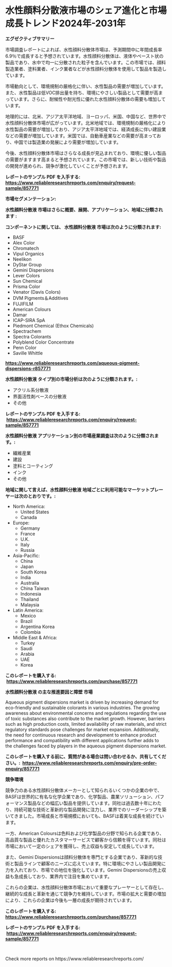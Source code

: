 <p><h1>水性顔料分散液市場のシェア進化と市場成長トレンド2024年-2031年</h1></p><p><strong>エグゼクティブサマリー</strong></p>
<p><p>市場調査レポートによれば、水性顔料分散体市場は、予測期間中に年間成長率6.9％で成長すると予想されています。水性顔料分散体は、液体やペースト状の製品であり、水中で均一に分散された粒子を含んでいます。この市場では、顔料製造業者、塗料業者、インク業者などが水性顔料分散体を使用して製品を製造しています。</p><p>市場動向として、環境規制の厳格化に伴い、水性製品の需要が増加しています。また、水性製品は低VOC排出量を持ち、環境にやさしい製品として需要が高まっています。さらに、耐候性や耐光性に優れた水性顔料分散体の需要も増加しています。</p><p>地理的には、北米、アジア太平洋地域、ヨーロッパ、米国、中国など、世界中で水性顔料分散体市場が広がっています。北米地域では、環境規制の厳格化により水性製品の需要が増加しており、アジア太平洋地域では、経済成長に伴い建設業などの需要が増加しています。米国では、自動車産業などの需要が高まっており、中国では製造業の発展により需要が増加しています。</p><p>今後、水性顔料分散体市場はさらなる成長が見込まれており、環境に優しい製品の需要がますます高まると予想されています。この市場では、新しい技術や製品の開発が進められ、競争が激化していくことが予想されます。</p></p>
<p><strong>レポートのサンプル PDF を入手する: <a href="https://www.reliableresearchreports.com/enquiry/request-sample/857771">https://www.reliableresearchreports.com/enquiry/request-sample/857771</a></strong></p>
<p><strong>市場セグメンテーション:</strong></p>
<p><strong> 水性顔料分散液 市場はさらに概要、展開、アプリケーション、地域に分類されます :</strong></p>
<p><strong>コンポーネントに関しては、 水性顔料分散液 市場は次のように分類されます: &nbsp;</strong></p>
<p><ul><li>BASF</li><li>Alex Color</li><li>Chromatech</li><li>Vipul Organics</li><li>Neelikon</li><li>DyStar Group</li><li>Gemini Dispersions</li><li>Lever Colors</li><li>Sun Chemical</li><li>Prisma Color</li><li>Venator (Davis Colors)</li><li>DVM Pigments＆Additives</li><li>FUJIFILM</li><li>American Colours</li><li>Damar</li><li>ICAP-SIRA SpA</li><li>Piedmont Chemical (Ethox Chemicals)</li><li>Spectrachem</li><li>Spectra Colorants</li><li>Polyblend Color Concentrate</li><li>Penn Color</li><li>Saville Whittle</li></ul></p>
<p><strong><a href="https://www.reliableresearchreports.com/aqueous-pigment-dispersions-r857771">https://www.reliableresearchreports.com/aqueous-pigment-dispersions-r857771</a></strong></p>
<p><strong> 水性顔料分散液 タイプ別の市場分析は次のように分類されます。:</strong></p>
<p><ul><li>アクリル系分散液</li><li>界面活性剤ベースの分散液</li><li>その他</li></ul></p>
<p><strong>レポートのサンプル PDF を入手する: &nbsp;<a href="https://www.reliableresearchreports.com/enquiry/request-sample/857771">https://www.reliableresearchreports.com/enquiry/request-sample/857771</a></strong></p>
<p><strong> 水性顔料分散液 アプリケーション別の市場産業調査は次のように分類されます。:</strong></p>
<p><ul><li>繊維産業</li><li>建設</li><li>塗料とコーティング</li><li>インク</li><li>その他</li></ul></p>
<p><strong>地域に関して言えば、水性顔料分散液 地域ごとに利用可能なマーケットプレーヤーは次のとおりです。:</strong></p>
<p><ul>
    <li>
        North America:
        <ul>
            <li>United States</li>
            <li>Canada</li>
        </ul>
    </li>
    <li>
        Europe:
        <ul>
            <li>Germany</li>
            <li>France</li>
            <li>U.K.</li>
            <li>Italy</li>
            <li>Russia</li>
        </ul>
    </li>
    <li>
        Asia-Pacific:
        <ul>
            <li>China</li>
            <li>Japan</li>
            <li>South Korea</li>
            <li>India</li>
            <li>Australia</li>
            <li>China Taiwan</li>
            <li>Indonesia</li>
            <li>Thailand</li>
            <li>Malaysia</li>
        </ul>
    </li>
    <li>
        Latin America:
        <ul>
            <li>Mexico</li>
            <li>Brazil</li>
            <li>Argentina Korea</li>
            <li>Colombia</li>
        </ul>
    </li>
    <li>
        Middle East & Africa:
        <ul>
            <li>Turkey</li>
            <li>Saudi</li>
            <li>Arabia</li>
            <li>UAE</li>
            <li>Korea</li>
        </ul>
    </li>
    </ul></p>
<p><strong>このレポートを購入する: &nbsp;<a href="https://www.reliableresearchreports.com/purchase/857771">https://www.reliableresearchreports.com/purchase/857771</a></strong></p>
<p><strong>水性顔料分散液 の主な推進要因と障壁 市場</strong></p>
<p><p>Aqueous pigment dispersions market is driven by increasing demand for eco-friendly and sustainable colorants in various industries. The growing awareness about environmental concerns and regulations regarding the use of toxic substances also contribute to the market growth. However, barriers such as high production costs, limited availability of raw materials, and strict regulatory standards pose challenges for market expansion. Additionally, the need for continuous research and development to enhance product performance and compatibility with different applications further adds to the challenges faced by players in the aqueous pigment dispersions market.</p></p>
<p><strong>このレポートを購入する前に、質問がある場合は問い合わせるか、共有してください。:&nbsp; <a href="https://www.reliableresearchreports.com/enquiry/pre-order-enquiry/857771">https://www.reliableresearchreports.com/enquiry/pre-order-enquiry/857771</a></strong></p>
<p><strong>競争環境</strong></p>
<p><p>競争力のある水性顔料分散体メーカーとして知られるいくつかの企業の中で、BASFは世界的に有名な化学企業であり、化学製品、農業ソリューション、パフォーマンス製品などの幅広い製品を提供しています。同社は過去数十年にわたり、持続可能な技術と革新的な製品開発に注力し、業界でのリーダーシップを築いてきました。市場成長と市場規模においても、BASFは着実な成長を続けています。</p><p>一方、American Coloursは色料および化学製品の分野で知られる企業であり、高品質な製品と優れたカスタマーサービスで顧客から信頼を得ています。同社は市場において一定のシェアを獲得し、売上収益も安定して成長しています。</p><p>また、Gemini Dispersionsは顔料分散体を専門とする企業であり、革新的な技術と製品ラインで顧客のニーズに応えています。特に環境にやさしい製品開発に力を入れており、市場での地位を強化しています。Gemini Dispersionsの売上収益も急成長しており、業界内で注目を集めています。</p><p>これらの企業は、水性顔料分散体市場において重要なプレーヤーとして存在し、継続的な成長と革新を通じて競争力を維持しています。市場の拡大と需要の増加により、これらの企業は今後も一層の成長が期待されています。</p></p>
<p><strong>このレポートを購入する: &nbsp; <a href="https://www.reliableresearchreports.com/purchase/857771">https://www.reliableresearchreports.com/purchase/857771</a></strong></p>
<p><strong>レポートのサンプル PDF を入手する: &nbsp;<a href="https://www.reliableresearchreports.com/enquiry/request-sample/857771">https://www.reliableresearchreports.com/enquiry/request-sample/857771</a></strong><strong></strong></p>
<p>&nbsp;</p>
<p>Check more reports on https://www.reliableresearchreports.com/</p>